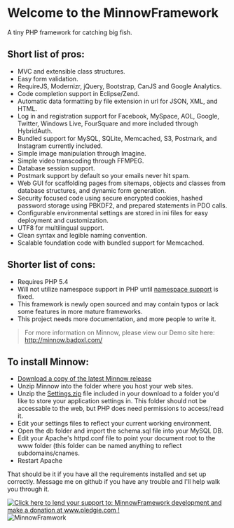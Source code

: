 Welcome to the MinnowFramework
==============================
A tiny PHP framework for catching big fish. 

Short list of pros:
-------------------

+ MVC and extensible class structures.
+ Easy form validation.
+ RequireJS, Modernizr, jQuery, Bootstrap, CanJS and Google Analytics.
+ Code completion support in Eclipse/Zend.
+ Automatic data formatting by file extension in url for JSON, XML, and HTML.
+ Log in and registration support for Facebook, MySpace, AOL, Google, Twitter, Windows Live, FourSquare and more included through HybridAuth.
+ Bundled support for MySQL, SQLite, Memcached, S3, Postmark, and Instagram currently included.
+ Simple image manipulation through Imagine.
+ Simple video transcoding through FFMPEG.
+ Database session support.
+ Postmark support by default so your emails never hit spam.
+ Web GUI for scaffolding pages from sitemaps, objects and classes from database structures, and dynamic form generation. 
+ Security focused code using secure encrypted cookies, hashed password storage using PBKDF2, and prepared statements in PDO calls.
+ Configurable environmental settings are stored in ini files for easy deployment and customization.
+ UTF8 for multilingual support.
+ Clean syntax and legible naming convention. 
+ Scalable foundation code with bundled support for Memcached.

Shorter list of cons:
---------------------

- Requires PHP 5.4
- Will not utilize namespace support in PHP until [namespace support](https://bugs.php.net/bug.php?id=47472) is fixed.
- This framework is newly open sourced and may contain typos or lack some features in more mature frameworks.
- This project needs more documentation, and more people to write it.

> For more information on Minnow, please view our Demo site here: http://minnow.badpxl.com/

To install Minnow:
------------------

* [Download a copy of the latest Minnow release](https://github.com/jeffreytgilbert/MinnowFramework/archive/master.zip)
* Unzip Minnow into the folder where you host your web sites.
* Unzip the [Settings.zip](https://github.com/jeffreytgilbert/MinnowFramework/blob/master/Settings.zip?raw=true) file included in your download to a folder you'd like to store your application settings in. This folder should not be accessable to the web, but PHP does need permissions to access/read it. 
* Edit your settings files to reflect your current working environment.
* Open the db folder and import the schema.sql file into your MySQL DB.
* Edit your Apache's httpd.conf file to point your document root to the www folder (this folder can be named anything to reflect subdomains/cnames.
* Restart Apache

That should be it if you have all the requirements installed and set up correctly. Message me on github if you have any trouble and I'll help walk you through it.

<a href='http://www.pledgie.com/campaigns/19118'><img alt='Click here to lend your support to: MinnowFramework development and make a donation at www.pledgie.com !' src='http://www.pledgie.com/campaigns/19118.png?skin_name=chrome' border='0' /></a> ![MinnowFramwork](http://minnow.badpxl.com/img/Minnow-Framework-logo-icon.png) 
